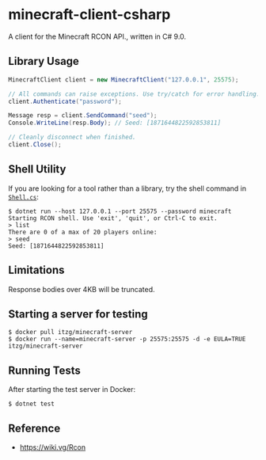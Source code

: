 # minecraft-client-csharp

A client for the Minecraft RCON API., written in C# 9.0.

## Library Usage

```csharp
MinecraftClient client = new MinecraftClient("127.0.0.1", 25575);

// All commands can raise exceptions. Use try/catch for error handling.
client.Authenticate("password");

Message resp = client.SendCommand("seed");
Console.WriteLine(resp.Body); // Seed: [1871644822592853811]

// Cleanly disconnect when finished.
client.Close();
```

## Shell Utility

If you are looking for a tool rather than a library, try the shell command in [`Shell.cs`](src/MinecraftClient/Shell.cs):

```
$ dotnet run --host 127.0.0.1 --port 25575 --password minecraft
Starting RCON shell. Use 'exit', 'quit', or Ctrl-C to exit.
> list
There are 0 of a max of 20 players online:
> seed
Seed: [1871644822592853811]
```

## Limitations

Response bodies over 4KB will be truncated.

## Starting a server for testing

```
$ docker pull itzg/minecraft-server
$ docker run --name=minecraft-server -p 25575:25575 -d -e EULA=TRUE itzg/minecraft-server
```

## Running Tests

After starting the test server in Docker:

```
$ dotnet test
```

## Reference

- https://wiki.vg/Rcon